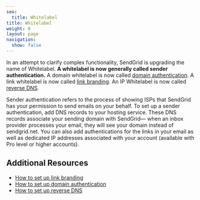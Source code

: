 ```yaml
---
seo:
  title: Whitelabel
title: Whitelabel
weight: 0
layout: page
navigation:
  show: false
---
```


In an attempt to clarify complex functionality, SendGrid is upgrading the name of Whitelabel. **A whitelabel is now generally called sender authentication.** A domain whitelabel is now called [domain authentication]({{root_url}}/ui/account-and-settings/how-to-set-up-domain-authentication/). A link whitelabel is now called [link branding]({{root_url}}/ui/account-and-settings/how-to-set-up-link-branding/). An IP Whitelabel is now called [reverse DNS]({{root_url}}/ui/account-and-settings/how-to-set-up-reverse-dns/).

Sender authentication refers to the process of showing ISPs that SendGrid has your permission to send emails on your behalf. To set up a sender authentication, add DNS records to your hosting service. These DNS records associate your sending domain with SendGrid— when an inbox provider processes your email, they will see your domain instead of sendgrid.net. You can also add authentications for the links in your email as well as dedicated IP addresses associated with your account (available with Pro level or higher accounts).

## 	Additional Resources

- [How to set up link branding]({{root_url}}/ui/account-and-settings/how-to-set-up-link-branding/)
- [How to set up domain authentication]({{root_url}}/ui/account-and-settings/how-to-set-up-domain-authentication/)
- [How to set up reverse DNS]({{root_url}}/ui/account-and-settings/how-to-set-up-reverse-dns/)
